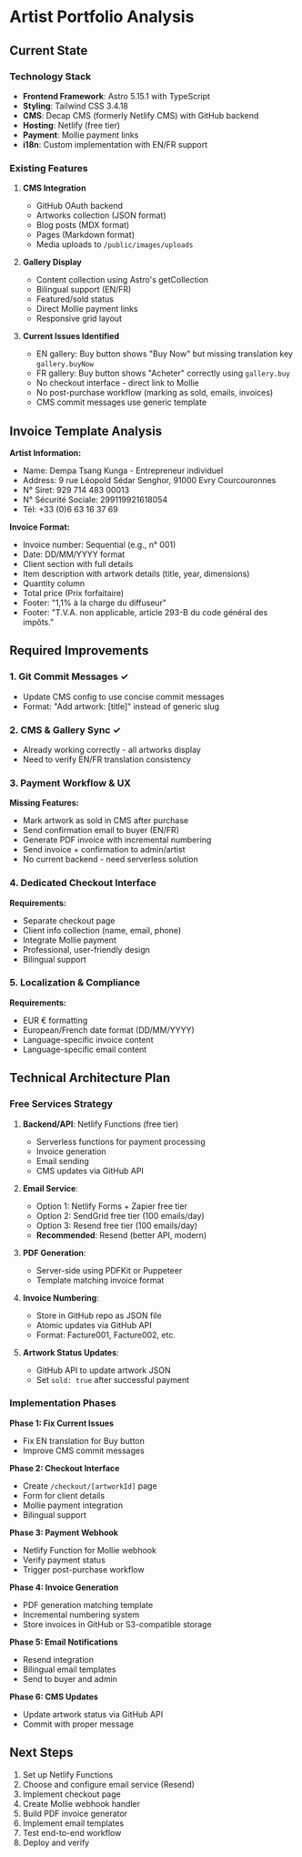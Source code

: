 # Artist Portfolio Analysis

## Current State

### Technology Stack
- **Frontend Framework**: Astro 5.15.1 with TypeScript
- **Styling**: Tailwind CSS 3.4.18
- **CMS**: Decap CMS (formerly Netlify CMS) with GitHub backend
- **Hosting**: Netlify (free tier)
- **Payment**: Mollie payment links
- **i18n**: Custom implementation with EN/FR support

### Existing Features
1. **CMS Integration**
   - GitHub OAuth backend
   - Artworks collection (JSON format)
   - Blog posts (MDX format)
   - Pages (Markdown format)
   - Media uploads to `/public/images/uploads`

2. **Gallery Display**
   - Content collection using Astro's getCollection
   - Bilingual support (EN/FR)
   - Featured/sold status
   - Direct Mollie payment links
   - Responsive grid layout

3. **Current Issues Identified**
   - EN gallery: Buy button shows "Buy Now" but missing translation key `gallery.buyNow`
   - FR gallery: Buy button shows "Acheter" correctly using `gallery.buy`
   - No checkout interface - direct link to Mollie
   - No post-purchase workflow (marking as sold, emails, invoices)
   - CMS commit messages use generic template

## Invoice Template Analysis

**Artist Information:**
- Name: Dempa Tsang Kunga - Entrepreneur individuel
- Address: 9 rue Léopold Sédar Senghor, 91000 Evry Courcouronnes
- N° Siret: 929 714 483 00013
- N° Sécurité Sociale: 299119921618054
- Tél: +33 (0)6 63 16 37 69

**Invoice Format:**
- Invoice number: Sequential (e.g., n° 001)
- Date: DD/MM/YYYY format
- Client section with full details
- Item description with artwork details (title, year, dimensions)
- Quantity column
- Total price (Prix forfaitaire)
- Footer: "1,1% à la charge du diffuseur"
- Footer: "T.V.A. non applicable, article 293-B du code général des impôts."

## Required Improvements

### 1. Git Commit Messages ✓
- Update CMS config to use concise commit messages
- Format: "Add artwork: [title]" instead of generic slug

### 2. CMS & Gallery Sync ✓
- Already working correctly - all artworks display
- Need to verify EN/FR translation consistency

### 3. Payment Workflow & UX
**Missing Features:**
- Mark artwork as sold in CMS after purchase
- Send confirmation email to buyer (EN/FR)
- Generate PDF invoice with incremental numbering
- Send invoice + confirmation to admin/artist
- No current backend - need serverless solution

### 4. Dedicated Checkout Interface
**Requirements:**
- Separate checkout page
- Client info collection (name, email, phone)
- Integrate Mollie payment
- Professional, user-friendly design
- Bilingual support

### 5. Localization & Compliance
**Requirements:**
- EUR € formatting
- European/French date format (DD/MM/YYYY)
- Language-specific invoice content
- Language-specific email content

## Technical Architecture Plan

### Free Services Strategy

1. **Backend/API**: Netlify Functions (free tier)
   - Serverless functions for payment processing
   - Invoice generation
   - Email sending
   - CMS updates via GitHub API

2. **Email Service**: 
   - Option 1: Netlify Forms + Zapier free tier
   - Option 2: SendGrid free tier (100 emails/day)
   - Option 3: Resend free tier (100 emails/day)
   - **Recommended**: Resend (better API, modern)

3. **PDF Generation**:
   - Server-side using PDFKit or Puppeteer
   - Template matching invoice format

4. **Invoice Numbering**:
   - Store in GitHub repo as JSON file
   - Atomic updates via GitHub API
   - Format: Facture001, Facture002, etc.

5. **Artwork Status Updates**:
   - GitHub API to update artwork JSON
   - Set `sold: true` after successful payment

### Implementation Phases

**Phase 1: Fix Current Issues**
- Fix EN translation for Buy button
- Improve CMS commit messages

**Phase 2: Checkout Interface**
- Create `/checkout/[artworkId]` page
- Form for client details
- Mollie payment integration
- Bilingual support

**Phase 3: Payment Webhook**
- Netlify Function for Mollie webhook
- Verify payment status
- Trigger post-purchase workflow

**Phase 4: Invoice Generation**
- PDF generation matching template
- Incremental numbering system
- Store invoices in GitHub or S3-compatible storage

**Phase 5: Email Notifications**
- Resend integration
- Bilingual email templates
- Send to buyer and admin

**Phase 6: CMS Updates**
- Update artwork status via GitHub API
- Commit with proper message

## Next Steps

1. Set up Netlify Functions
2. Choose and configure email service (Resend)
3. Implement checkout page
4. Create Mollie webhook handler
5. Build PDF invoice generator
6. Implement email templates
7. Test end-to-end workflow
8. Deploy and verify
